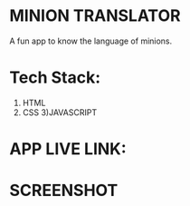 # MINION TRANSLATOR
A fun app to know the language of minions.

# Tech Stack:
1) HTML
2) CSS
3)JAVASCRIPT

# APP LIVE LINK:


# SCREENSHOT
